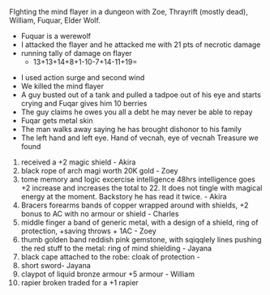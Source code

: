 FIghting the mind flayer in a dungeon with Zoe, Thrayrift (mostly dead), William, Fuquar, Elder Wolf.


- Fuquar is a werewolf 
- I attacked the flayer and he attacked me with 21 pts of necrotic damage
- running tally of damage on flayer
	- 13+13+14+8+1-10-7+14-11+19=
* I used action surge and second wind 
* We killed the mind flayer
* A guy busted out of a tank and pulled a tadpoe out of his eye and starts crying and Fuqar gives him 10 berries
* The guy claims he owes you all a debt he may never be able to repay
* Fuqar gets metal skin
* The man walks away saying he has brought dishonor to his family
* The left hand and left eye. Hand of vecnah, eye of vecnah
Treasure we found
1. received a +2 magic shield - Akira 
2. black rope of arch magi worth 20K gold - Zoey
3. tome memory and logic excercise intelligence 48hrs intelligence goes +2 increase and increases the total to 22. It does not tingle with magical energy at the moment. Backstory he has read it twice. - Akira
4. Bracers forearms bands of copper wrapped around with shields, +2 bonus to AC with no armour or shield - Charles
5. middle finger a band of generic metal, with a design of a shield, ring of protection, +saving throws + 1AC - Zoey
6. thumb golden band reddish pink gemstone, with sqiqqlely lines pushing the red stuff to the metal: ring of mind shielding - Jayana
7. black cape attached to the robe: cloak of protection - 
8. short sword- Jayana
9. claypot of liquid bronze armour +5 armour - William
10. rapier broken traded for a +1 rapier




